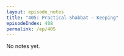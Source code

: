 ```yaml
---
layout: episode_notes
title: "405: Practical Shabbat — Keeping"
episodeIndex: 408
permalink: /ep/405
---
```

No notes yet.
